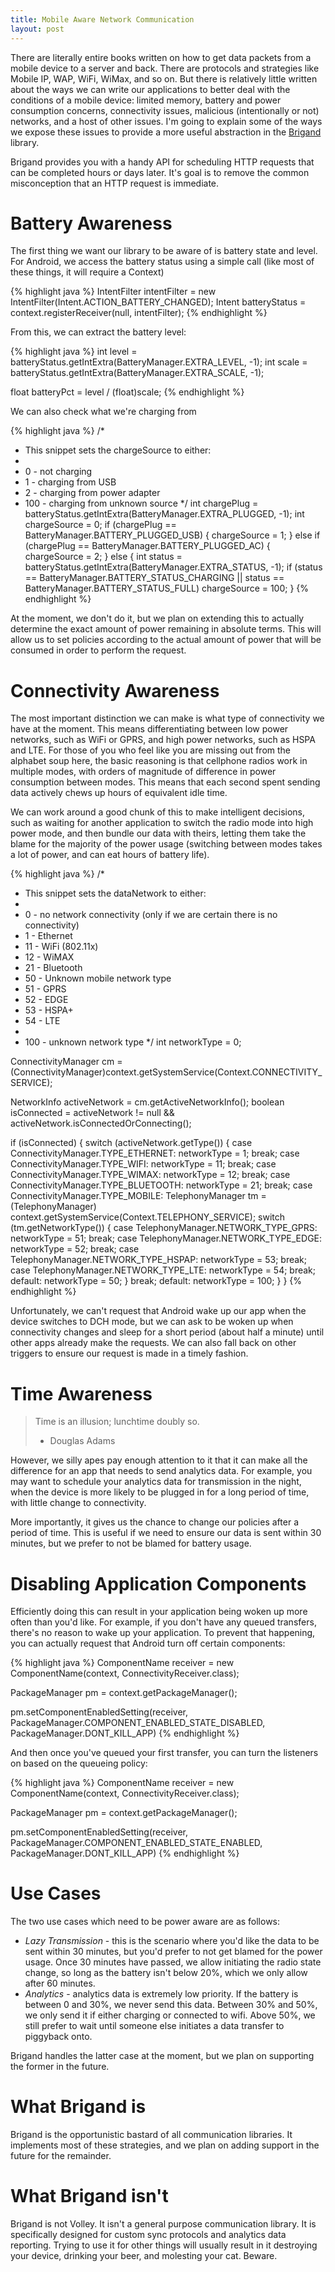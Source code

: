 ```yaml
---
title: Mobile Aware Network Communication
layout: post
---
```

There are literally entire books written on how to get data packets from a mobile device to a server and back. There are protocols and strategies like Mobile IP, WAP, WiFi, WiMax, and so on. But there is relatively little written about the ways we can write our applications to better deal with the conditions of a mobile device: limited memory, battery and power consumption concerns, connectivity issues, malicious (intentionally or not) networks, and a host of other issues. I'm going to explain some of the ways we expose these issues to provide a more useful abstraction in the [Brigand](http://stevenkaras.github.io/brigand) library.

Brigand provides you with a handy API for scheduling HTTP requests that can be completed hours or days later. It's goal is to remove the common misconception that an HTTP request is immediate.

# Battery Awareness

The first thing we want our library to be aware of is battery state and level. For Android, we access the battery status using a simple call (like most of these things, it will require a Context)

{% highlight java %}
IntentFilter intentFilter = new IntentFilter(Intent.ACTION_BATTERY_CHANGED);
Intent batteryStatus = context.registerReceiver(null, intentFilter);
{% endhighlight %}

From this, we can extract the battery level:

{% highlight java %}
int level = batteryStatus.getIntExtra(BatteryManager.EXTRA_LEVEL, -1);
int scale = batteryStatus.getIntExtra(BatteryManager.EXTRA_SCALE, -1);

float batteryPct = level / (float)scale;
{% endhighlight %}

We can also check what we're charging from

{% highlight java %}
/*
 * This snippet sets the chargeSource to either:
 *
 * 0 - not charging
 * 1 - charging from USB
 * 2 - charging from power adapter
 * 100 - charging from unknown source
 */
int chargePlug = batteryStatus.getIntExtra(BatteryManager.EXTRA_PLUGGED, -1);
int chargeSource = 0;
if (chargePlug == BatteryManager.BATTERY_PLUGGED_USB) {
    chargeSource = 1;
} else if (chargePlug == BatteryManager.BATTERY_PLUGGED_AC) {
    chargeSource = 2;
} else {
    int status = batteryStatus.getIntExtra(BatteryManager.EXTRA_STATUS, -1);
    if (status == BatteryManager.BATTERY_STATUS_CHARGING || status == BatteryManager.BATTERY_STATUS_FULL)
        chargeSource = 100;
}
{% endhighlight %}

At the moment, we don't do it, but we plan on extending this to actually determine the exact amount of power remaining in absolute terms. This will allow us to set policies according to the actual amount of power that will be consumed in order to perform the request.

# Connectivity Awareness

The most important distinction we can make is what type of connectivity we have at the moment. This means differentiating between low power networks, such as WiFi or GPRS, and high power networks, such as HSPA and LTE. For those of you who feel like you are missing out from the alphabet soup here, the basic reasoning is that cellphone radios work in multiple modes, with orders of magnitude of difference in power consumption between modes. This means that each second spent sending data actively chews up hours of equivalent idle time.

We can work around a good chunk of this to make intelligent decisions, such as waiting for another application to switch the radio mode into high power mode, and then bundle our data with theirs, letting them take the blame for the majority of the power usage (switching between modes takes a lot of power, and can eat hours of battery life).

{% highlight java %}
/*
 * This snippet sets the dataNetwork to either:
 *
 * 0 - no network connectivity (only if we are certain there is no connectivity)
 * 1 - Ethernet
 * 11 - WiFi (802.11x)
 * 12 - WiMAX
 * 21 - Bluetooth
 * 50 - Unknown mobile network type
 * 51 - GPRS
 * 52 - EDGE
 * 53 - HSPA+
 * 54 - LTE
 * 
 * 100 - unknown network type
 */
int networkType = 0;

ConnectivityManager cm = (ConnectivityManager)context.getSystemService(Context.CONNECTIVITY_SERVICE);

NetworkInfo activeNetwork = cm.getActiveNetworkInfo();
boolean isConnected = activeNetwork != null && activeNetwork.isConnectedOrConnecting();

if (isConnected) {
    switch (activeNetwork.getType()) {
    case ConnectivityManager.TYPE_ETHERNET:
        networkType = 1;
        break;
    case ConnectivityManager.TYPE_WIFI:
        networkType = 11;
        break;
    case ConnectivityManager.TYPE_WIMAX:
        networkType = 12;
        break;
    case ConnectivityManager.TYPE_BLUETOOTH:
        networkType = 21;
        break;
    case ConnectivityManager.TYPE_MOBILE:
        TelephonyManager tm = (TelephonyManager) context.getSystemService(Context.TELEPHONY_SERVICE);
        switch (tm.getNetworkType()) {
        case TelephonyManager.NETWORK_TYPE_GPRS:
            networkType = 51;
            break;
        case TelephonyManager.NETWORK_TYPE_EDGE:
            networkType = 52;
            break;
        case TelephonyManager.NETWORK_TYPE_HSPAP:
            networkType = 53;
            break;
        case TelephonyManager.NETWORK_TYPE_LTE:
            networkType = 54;
            break;
        default:
            networkType = 50;
        }
        break;
    default:
        networkType = 100;
    }
}
{% endhighlight %}

Unfortunately, we can't request that Android wake up our app when the device switches to DCH mode, but we can ask to be woken up when connectivity changes and sleep for a short period (about half a minute) until other apps already make the requests. We can also fall back on other triggers to ensure our request is made in a timely fashion.

# Time Awareness

> Time is an illusion; lunchtime doubly so.
> - Douglas Adams

However, we silly apes pay enough attention to it that it can make all the difference for an app that needs to send analytics data. For example, you may want to schedule your analytics data for transmission in the night, when the device is more likely to be plugged in for a long period of time, with little change to connectivity.

More importantly, it gives us the chance to change our policies after a period of time. This is useful if we need to ensure our data is sent within 30 minutes, but we prefer to not be blamed for battery usage.

# Disabling Application Components

Efficiently doing this can result in your application being woken up more often than you'd like. For example, if you don't have any queued transfers, there's no reason to wake up your application. To prevent that happening, you can actually request that Android turn off certain components:

{% highlight java %}
ComponentName receiver = new ComponentName(context, ConnectivityReceiver.class);

PackageManager pm = context.getPackageManager();

pm.setComponentEnabledSetting(receiver, PackageManager.COMPONENT_ENABLED_STATE_DISABLED, PackageManager.DONT_KILL_APP)
{% endhighlight %}

And then once you've queued your first transfer, you can turn the listeners on based on the queueing policy:

{% highlight java %}
ComponentName receiver = new ComponentName(context, ConnectivityReceiver.class);

PackageManager pm = context.getPackageManager();

pm.setComponentEnabledSetting(receiver, PackageManager.COMPONENT_ENABLED_STATE_ENABLED, PackageManager.DONT_KILL_APP)
{% endhighlight %}

# Use Cases

The two use cases which need to be power aware are as follows:

- *Lazy Transmission* - this is the scenario where you'd like the data to be sent within 30 minutes, but you'd prefer to not get blamed for the power usage. Once 30 minutes have passed, we allow initiating the radio state change, so long as the battery isn't below 20%, which we only allow after 60 minutes.
- *Analytics* - analytics data is extremely low priority. If the battery is between 0 and 30%, we never send this data. Between 30% and 50%, we only send it if either charging or connected to wifi. Above 50%, we still prefer to wait until someone else initiates a data transfer to piggyback onto.

Brigand handles the latter case at the moment, but we plan on supporting the former in the future.

# What Brigand is

Brigand is the opportunistic bastard of all communication libraries. It implements most of these strategies, and we plan on adding support in the future for the remainder.

# What Brigand isn't

Brigand is not Volley. It isn't a general purpose communication library. It is specifically designed for custom sync protocols and analytics data reporting. Trying to use it for other things will usually result in it destroying your device, drinking your beer, and molesting your cat. Beware.